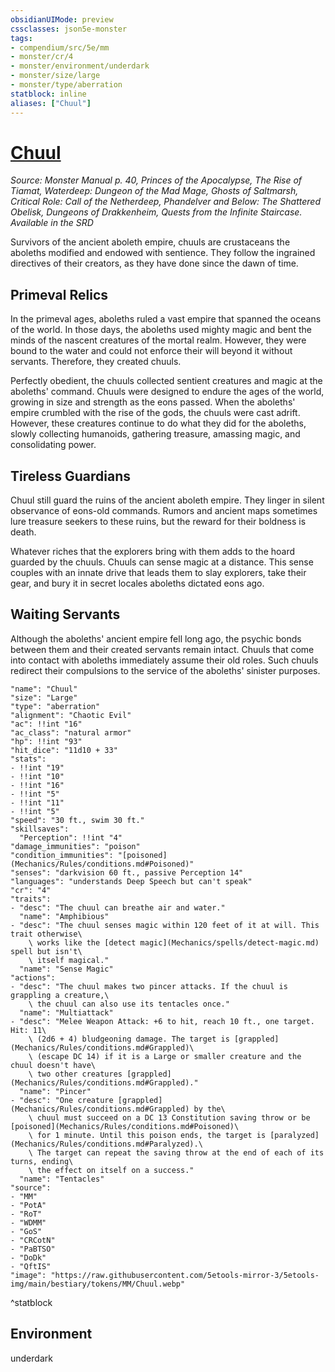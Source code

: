 ```yaml
---
obsidianUIMode: preview
cssclasses: json5e-monster
tags:
- compendium/src/5e/mm
- monster/cr/4
- monster/environment/underdark
- monster/size/large
- monster/type/aberration
statblock: inline
aliases: ["Chuul"]
---
```

# [Chuul](Mechanics\bestiary\aberration/chuul.md)
*Source: Monster Manual p. 40, Princes of the Apocalypse, The Rise of Tiamat, Waterdeep: Dungeon of the Mad Mage, Ghosts of Saltmarsh, Critical Role: Call of the Netherdeep, Phandelver and Below: The Shattered Obelisk, Dungeons of Drakkenheim, Quests from the Infinite Staircase. Available in the <span title='Systems Reference Document (5.1)'>SRD</span>*  

Survivors of the ancient aboleth empire, chuuls are crustaceans the aboleths modified and endowed with sentience. They follow the ingrained directives of their creators, as they have done since the dawn of time.

## Primeval Relics

In the primeval ages, aboleths ruled a vast empire that spanned the oceans of the world. In those days, the aboleths used mighty magic and bent the minds of the nascent creatures of the mortal realm. However, they were bound to the water and could not enforce their will beyond it without servants. Therefore, they created chuuls.

Perfectly obedient, the chuuls collected sentient creatures and magic at the aboleths' command. Chuuls were designed to endure the ages of the world, growing in size and strength as the eons passed. When the aboleths' empire crumbled with the rise of the gods, the chuuls were cast adrift. However, these creatures continue to do what they did for the aboleths, slowly collecting humanoids, gathering treasure, amassing magic, and consolidating power.

## Tireless Guardians

Chuul still guard the ruins of the ancient aboleth empire. They linger in silent observance of eons-old commands. Rumors and ancient maps sometimes lure treasure seekers to these ruins, but the reward for their boldness is death.

Whatever riches that the explorers bring with them adds to the hoard guarded by the chuuls. Chuuls can sense magic at a distance. This sense couples with an innate drive that leads them to slay explorers, take their gear, and bury it in secret locales aboleths dictated eons ago.

## Waiting Servants

Although the aboleths' ancient empire fell long ago, the psychic bonds between them and their created servants remain intact. Chuuls that come into contact with aboleths immediately assume their old roles. Such chuuls redirect their compulsions to the service of the aboleths' sinister purposes.

```statblock
"name": "Chuul"
"size": "Large"
"type": "aberration"
"alignment": "Chaotic Evil"
"ac": !!int "16"
"ac_class": "natural armor"
"hp": !!int "93"
"hit_dice": "11d10 + 33"
"stats":
- !!int "19"
- !!int "10"
- !!int "16"
- !!int "5"
- !!int "11"
- !!int "5"
"speed": "30 ft., swim 30 ft."
"skillsaves":
  "Perception": !!int "4"
"damage_immunities": "poison"
"condition_immunities": "[poisoned](Mechanics/Rules/conditions.md#Poisoned)"
"senses": "darkvision 60 ft., passive Perception 14"
"languages": "understands Deep Speech but can't speak"
"cr": "4"
"traits":
- "desc": "The chuul can breathe air and water."
  "name": "Amphibious"
- "desc": "The chuul senses magic within 120 feet of it at will. This trait otherwise\
    \ works like the [detect magic](Mechanics/spells/detect-magic.md) spell but isn't\
    \ itself magical."
  "name": "Sense Magic"
"actions":
- "desc": "The chuul makes two pincer attacks. If the chuul is grappling a creature,\
    \ the chuul can also use its tentacles once."
  "name": "Multiattack"
- "desc": "Melee Weapon Attack: +6 to hit, reach 10 ft., one target. Hit: 11\
    \ (2d6 + 4) bludgeoning damage. The target is [grappled](Mechanics/Rules/conditions.md#Grappled)\
    \ (escape DC 14) if it is a Large or smaller creature and the chuul doesn't have\
    \ two other creatures [grappled](Mechanics/Rules/conditions.md#Grappled)."
  "name": "Pincer"
- "desc": "One creature [grappled](Mechanics/Rules/conditions.md#Grappled) by the\
    \ chuul must succeed on a DC 13 Constitution saving throw or be [poisoned](Mechanics/Rules/conditions.md#Poisoned)\
    \ for 1 minute. Until this poison ends, the target is [paralyzed](Mechanics/Rules/conditions.md#Paralyzed).\
    \ The target can repeat the saving throw at the end of each of its turns, ending\
    \ the effect on itself on a success."
  "name": "Tentacles"
"source":
- "MM"
- "PotA"
- "RoT"
- "WDMM"
- "GoS"
- "CRCotN"
- "PaBTSO"
- "DoDk"
- "QftIS"
"image": "https://raw.githubusercontent.com/5etools-mirror-3/5etools-img/main/bestiary/tokens/MM/Chuul.webp"
```
^statblock

## Environment

underdark